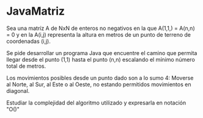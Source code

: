 # JavaMatriz
Sea una matríz A de NxN de enteros no negativos en la que A(1,1,) = A(n,n) = 0 y en la A(i,j) representa la altura en metros de un punto de terreno de coordenadas (i,j).

Se pide desarrollar un programa Java que encuentre el camino que permita llegar desde el punto (1,1) hasta el punto (n,n) escalando el mínimo número total de metros.

Los movimientos posibles desde un punto dado son a lo sumo 4: Moverse al Norte, al Sur, al Este o al Oeste, no estando permitidos movimientos en  diagonal.

Estudiar la complejidad del algoritmo utilizado y expresarla en notación "O()"